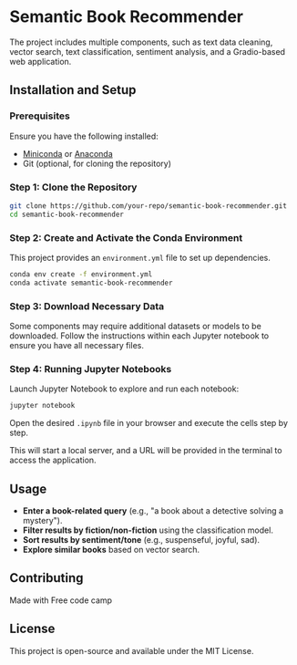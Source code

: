 # Semantic Book Recommender
The project includes multiple components, such as text data cleaning, vector search, text classification, sentiment analysis, and a Gradio-based web application.


## Installation and Setup

### Prerequisites
Ensure you have the following installed:
- [Miniconda](https://docs.conda.io/en/latest/miniconda.html) or [Anaconda](https://www.anaconda.com/products/distribution)
- Git (optional, for cloning the repository)

### Step 1: Clone the Repository
```bash
git clone https://github.com/your-repo/semantic-book-recommender.git
cd semantic-book-recommender
```

### Step 2: Create and Activate the Conda Environment

This project provides an `environment.yml` file to set up dependencies.

```bash
conda env create -f environment.yml
conda activate semantic-book-recommender
```

### Step 3: Download Necessary Data
Some components may require additional datasets or models to be downloaded. Follow the instructions within each Jupyter notebook to ensure you have all necessary files.

### Step 4: Running Jupyter Notebooks
Launch Jupyter Notebook to explore and run each notebook:
```bash
jupyter notebook
```
Open the desired `.ipynb` file in your browser and execute the cells step by step.

This will start a local server, and a URL will be provided in the terminal to access the application.

## Usage
- **Enter a book-related query** (e.g., "a book about a detective solving a mystery").
- **Filter results by fiction/non-fiction** using the classification model.
- **Sort results by sentiment/tone** (e.g., suspenseful, joyful, sad).
- **Explore similar books** based on vector search.

## Contributing
Made with Free code camp 

## License
This project is open-source and available under the MIT License.


